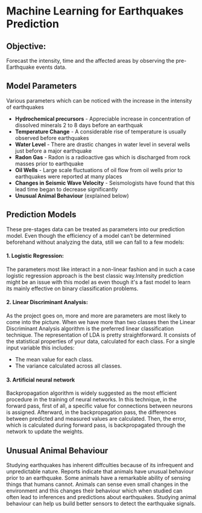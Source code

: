 # Machine Learning for Earthquakes Prediction

## Objective:
Forecast the intensity, time and the affected areas by observing the pre-Earthquake events data.

## Model Parameters
Various parameters which can be noticed with the increase in the intensity of earthquakes
- **Hydrochemical precursors** - Appreciable increase in concentration of dissolved minerals 2 to 8 days before an earthquak
- **Temperature Change** - A considerable rise of temperature is usually observed before earthquakes
- **Water Level** - There are drastic changes in water level in several wells just before a major earthquake
- **Radon Gas** - Radon is a radioactive gas which is discharged from rock masses prior to earthquake
- **Oil Wells** - Large scale fluctuations of oil flow from oil wells prior to earthquakes were reported at many places
- **Changes in Seismic Wave Velocity** - Seismologists have found that this lead time began to decrease significantly
- **Unusual Animal Behaviour** (explained below)

## Prediction Models
These pre-stages data can be treated as parameters into our prediction model.
Even though the efficiency of a model can’t be determined beforehand without analyzing the data, still we can fall to a few models:
#### 1. Logistic Regression: 
The parameters most like interact in a non-linear fashion and in such a case logistic regression approach is the best classic way.Intensity prediction might be an issue with this model as even though it's a fast model to learn its mainly effective on binary classification problems. 
#### 2. Linear Discriminant Analysis: 
As the project goes on, more and more are parameters are most likely to come into the picture. When we have more than two classes then the Linear Discriminant Analysis algorithm is the preferred linear classification technique.
The representation of LDA is pretty straightforward. It consists of the statistical properties of your data, calculated for each class. For a single input variable this includes:
- The mean value for each class.
- The variance calculated across all classes.
#### 3. Artificial neural network
Backpropagation algorithm is widely suggested as the most efficient procedure in the training of neural networks. In this technique, in the forward pass, first of all, a specific value for connections between neurons is assigned. Afterward, in the backpropagation pass, the differences between predicted and measured values are calculated. Then, the error, which is calculated during forward pass, is backpropagated through the network to update the weights.

## Unusual Animal Behaviour
Studying earthquakes has inherent diffculties because of its infrequent and unpredictable nature. Reports indicate that animals have unusual behaviour prior to an earthquake. Some animals have a remarkable ability of sensing things that humans cannot. Animals can sense even small changes in the environment and this changes their behaviour which when studied can often lead to inferences and predictions about earthquakes. Studying animal behaviour can help us build better sensors to detect the earthquake signals. 
